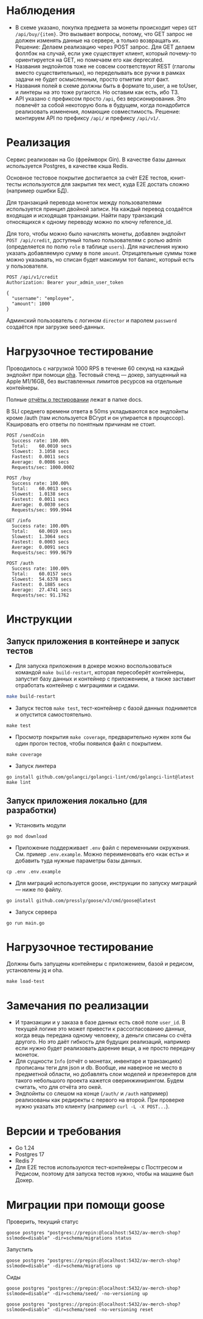 # Наблюдения
* В схеме указано, покупка предмета за монеты происходит через `GET /api/buy/{item}`. Это вызывает вопросы, потому, что GET запрос не должен изменять данные на сервере, а только возвращать их. Решение: Делаем реализацию через POST запрос. Для GET делаем фоллбэк на случай, если уже существует клиент, который почему-то ориентируется на GET, но помечаем его как deprecated.
* Названия эндпойнтов тоже не совсем соответствуют REST (глаголы вместо существительных), но переделывать все ручки в рамках задачи не будет осмысленным, просто отметим этот факт.
* Названия полей в схеме должны быть в формате to_user, а не toUser, и линтеры на это тоже ругаются. Но оставим как есть, ибо ТЗ.
* API указано с префиксом просто `/api`, без версионирования. Это повлечёт за собой некоторую боль в будущем, когда понадобится реализовать изменения, ломающие совместимость. Решение: монтируем API по префиксу `/api/` и префиксу `/api/v1/`.

# Реализация
Сервис реализован на Go (фреймворк Gin). В качестве базы данных используется Postgres, в качестве кэша Redis.

Основное тестовое покрытие достигается за счёт E2E тестов, юнит-тесты используются для закрытия тех мест, куда E2E достать сложно (например ошибки БД).

Для транзакций перевода монеток между пользователями используется принцип двойной записи. На каждый перевод создаётся входящая и исходящая транзакции. Найти пару транзакций относящихся к одному переводу можно по ключу reference_id.

Для того, чтобы можно было начислять монеты, добавлен эндпойнт `POST /api/credit`, доступный только пользователям с ролью admin (определяется по полю `role` в таблице `users`).
Для начисления нужно указать добавляемую сумму в поле `amount`. Отрицательные суммы тоже можно указывать, но списан будет максимум тот баланс, который есть у пользователя.
```
POST /api/v1/credit
Authorization: Bearer your_admin_user_token

{
  "username": "employee",
  "amount": 1000
}
```
Админский пользователь  с логином `director` и паролем `password` создаётся при загрузке seed-данных.

# Нагрузочное тестирование
Проводилось с нагрузкой 1000 RPS в течение 60 секунд на каждый эндпойнт при помощи [oha](https://github.com/hatoo/oha). Тестовый стенд — докер, запущенный на Apple M1/16GB, без выставленных лимитов ресурсов на отдельные контейнеры.

Полные [отчёты о тестировании](docs/load_test_results) лежат в папке docs.

В SLI среднего времени ответа в 50ms укладываются все эндпойнты кроме /auth (там используется BCrypt и он упирается в процессор). Кэшировать его ответы по понятным причинам не стоит.

```
POST /sendCoin
  Success rate:	100.00%
  Total:	60.0010 secs
  Slowest:	3.1058 secs
  Fastest:	0.0011 secs
  Average:	0.0086 secs
  Requests/sec:	1000.0002
```
```
POST /buy
  Success rate:	100.00%
  Total:	60.0013 secs
  Slowest:	1.0138 secs
  Fastest:	0.0011 secs
  Average:	0.0030 secs
  Requests/sec:	999.9944
```
```
GET /info
  Success rate:	100.00%
  Total:	60.0019 secs
  Slowest:	1.3064 secs
  Fastest:	0.0003 secs
  Average:	0.0091 secs
  Requests/sec:	999.9679
```
```
POST /auth
  Success rate:	100.00%
  Total:	60.0157 secs
  Slowest:	54.6378 secs
  Fastest:	0.1885 secs
  Average:	27.4741 secs
  Requests/sec:	91.1762
```

# Инструкции
## Запуск приложения в контейнере и запуск тестов
* Для запуска приложения в докере можно воспользоваться командой `make build-restart`, которая пересоберёт контейнеры, запустит базу данных и контейнер с приложением, а также заставит отработать контейнер с миграциями и сидами.
```sh
make build-restart
```
* Запуск тестов `make test`, тест-контейнер с базой данных поднимется и опустится самостоятельно.
```
make test
```
* Просмотр покрытия `make coverage`, предварительно нужен хотя бы один прогон тестов, чтобы появился файл с покрытием.
```
make coverage
```
* Запуск линтера
```
go install github.com/golangci/golangci-lint/cmd/golangci-lint@latest
make lint
```
## Запуск приложения локально (для разработки)
* Установить модули
```
go mod download
```
* Приложение поддерживает `.env` файл с переменными окружения. См. пример `.env.example`. Можно переименовать его «как есть» и добавить туда нужные параметры базы данных.
```
cp .env .env.example
```
* Для миграций используется goose, инструкции по запуску миграций — ниже по файлу.
```
go install github.com/pressly/goose/v3/cmd/goose@latest
```
* Запуск сервера
```
go run main.go
```

# Нагрузочное тестирование

Должны быть запущены контейнеры с приложением, базой и редисом, установлены jq и oha.

```
make load-test
```

# Замечания по реализации
* И транзакции и у заказа в базе данных есть своё поле `user_id`. В текущей логике это может привести к рассогласованию данных, когда вещь передана одному человеку, а деньги списаны со счёта другого. Но это даёт гибкость для будущих реализаций, например если нужно будет реализовать дарение вещи, а не просто передачу монеток.
* Для сущности `Info` (отчёт о монетах, инвентаре и транзакциях) прописаны теги для json и db. Вообще, им наверное не место в предметной области, но добавлять слои моделей и презентеров для такого небольшого проекта кажется оверинжинирингом. Будем считать, что для отчёта это окей.
* Эндпойнты со слешом на конце (`/auth/` и `/auth` например) реализованы как редиректы с первого на второй. При проверке нужно указать это клиенту (например `curl -L -X POST...`).

# Версии и требования
* Go 1.24
* Postgres 17
* Redis 7
* Для E2E тестов используются тест-контейнеры с Постгресом и Редисом, поэтому для запуска тестов нужно, чтобы на машине был Докер.



# Миграции при помощи goose
Проверить, текущий статус
```
goose postgres "postgres://prepin:@localhost:5432/av-merch-shop?sslmode=disable" -dir=schema/migrations status
```
Запустить
```
goose postgres "postgres://prepin:@localhost:5432/av-merch-shop?sslmode=disable" -dir=schema/migrations up
```

Сиды
```
goose postgres "postgres://prepin:@localhost:5432/av-merch-shop?sslmode=disable" -dir=schema/seed/ -no-versioning up
```
```
goose postgres "postgres://prepin:@localhost:5432/av-merch-shop?sslmode=disable" -dir=schema/seed -no-versioning reset
```
